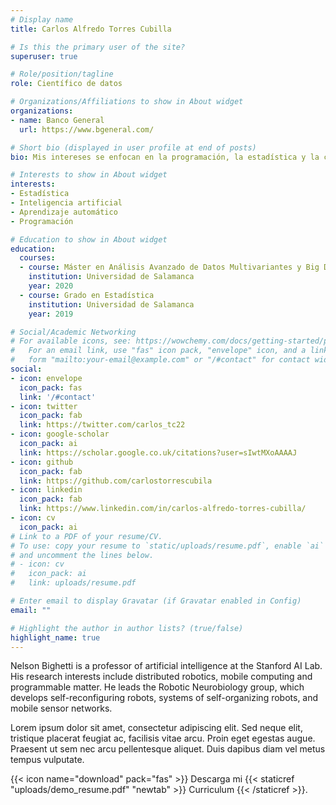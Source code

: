 ```yaml
---
# Display name
title: Carlos Alfredo Torres Cubilla

# Is this the primary user of the site?
superuser: true

# Role/position/tagline
role: Científico de datos

# Organizations/Affiliations to show in About widget
organizations:
- name: Banco General
  url: https://www.bgeneral.com/

# Short bio (displayed in user profile at end of posts)
bio: Mis intereses se enfocan en la programación, la estadística y la ciencia de datos.

# Interests to show in About widget
interests:
- Estadística
- Inteligencia artificial
- Aprendizaje automático
- Programación

# Education to show in About widget
education:
  courses:
  - course: Máster en Análisis Avanzado de Datos Multivariantes y Big Data
    institution: Universidad de Salamanca
    year: 2020
  - course: Grado en Estadística
    institution: Universidad de Salamanca
    year: 2019

# Social/Academic Networking
# For available icons, see: https://wowchemy.com/docs/getting-started/page-builder/#icons
#   For an email link, use "fas" icon pack, "envelope" icon, and a link in the
#   form "mailto:your-email@example.com" or "/#contact" for contact widget.
social:
- icon: envelope
  icon_pack: fas
  link: '/#contact'
- icon: twitter
  icon_pack: fab
  link: https://twitter.com/carlos_tc22
- icon: google-scholar  
  icon_pack: ai
  link: https://scholar.google.co.uk/citations?user=sIwtMXoAAAAJ
- icon: github
  icon_pack: fab
  link: https://github.com/carlostorrescubila
- icon: linkedin
  icon_pack: fab
  link: https://www.linkedin.com/in/carlos-alfredo-torres-cubilla/
- icon: cv
  icon_pack: ai
# Link to a PDF of your resume/CV.
# To use: copy your resume to `static/uploads/resume.pdf`, enable `ai` icons in `params.toml`, 
# and uncomment the lines below.
# - icon: cv
#   icon_pack: ai
#   link: uploads/resume.pdf

# Enter email to display Gravatar (if Gravatar enabled in Config)
email: ""

# Highlight the author in author lists? (true/false)
highlight_name: true
---
```


Nelson Bighetti is a professor of artificial intelligence at the Stanford AI Lab. His research interests include distributed robotics, mobile computing and programmable matter. He leads the Robotic Neurobiology group, which develops self-reconfiguring robots, systems of self-organizing robots, and mobile sensor networks.

Lorem ipsum dolor sit amet, consectetur adipiscing elit. Sed neque elit, tristique placerat feugiat ac, facilisis vitae arcu. Proin eget egestas augue. Praesent ut sem nec arcu pellentesque aliquet. Duis dapibus diam vel metus tempus vulputate.

{{< icon name="download" pack="fas" >}} Descarga mi {{< staticref "uploads/demo_resume.pdf" "newtab" >}} Curriculum {{< /staticref >}}.
